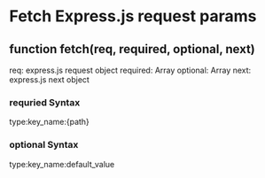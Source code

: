 # Fetch Express.js request params

## function fetch(req, required, optional, next)

req: express.js request object
required: Array
optional: Array
next: express.js next object

### requried Syntax
type:key_name:{path}

### optional Syntax
type:key_name:default_value